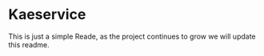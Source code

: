 # Kaeservice
This is just a simple Reade, as the project continues to grow we will update this readme. 